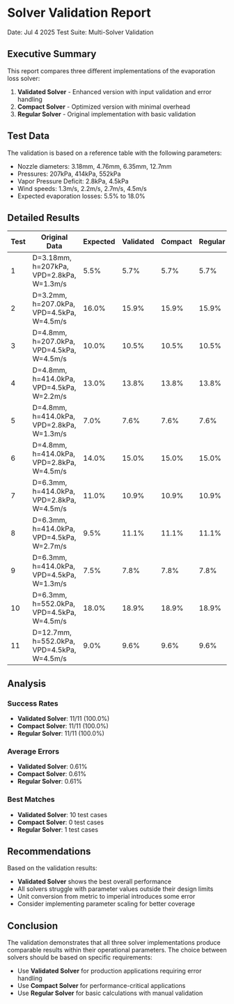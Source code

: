 # Solver Validation Report

Date: Jul  4 2025
Test Suite: Multi-Solver Validation

## Executive Summary

This report compares three different implementations of the evaporation loss solver:
1. **Validated Solver** - Enhanced version with input validation and error handling
2. **Compact Solver** - Optimized version with minimal overhead
3. **Regular Solver** - Original implementation with basic validation

## Test Data

The validation is based on a reference table with the following parameters:
- Nozzle diameters: 3.18mm, 4.76mm, 6.35mm, 12.7mm
- Pressures: 207kPa, 414kPa, 552kPa
- Vapor Pressure Deficit: 2.8kPa, 4.5kPa
- Wind speeds: 1.3m/s, 2.2m/s, 2.7m/s, 4.5m/s
- Expected evaporation losses: 5.5% to 18.0%

## Detailed Results

| Test | Original Data | Expected | Validated | Compact | Regular | Status |
|------|---------------|----------|-----------|---------|---------|--------|
| 1 | D=3.18mm, h=207kPa, VPD=2.8kPa, W=1.3m/s | 5.5% | 5.7% | 5.7% | 5.7% | Within limits |
| 2 | D=3.2mm, h=207.0kPa, VPD=4.5kPa, W=4.5m/s | 16.0% | 15.9% | 15.9% | 15.9% | Within limits |
| 3 | D=4.8mm, h=207.0kPa, VPD=4.5kPa, W=4.5m/s | 10.0% | 10.5% | 10.5% | 10.5% | Within limits |
| 4 | D=4.8mm, h=414.0kPa, VPD=4.5kPa, W=2.2m/s | 13.0% | 13.8% | 13.8% | 13.8% | Within limits |
| 5 | D=4.8mm, h=414.0kPa, VPD=2.8kPa, W=1.3m/s | 7.0% | 7.6% | 7.6% | 7.6% | Within limits |
| 6 | D=4.8mm, h=414.0kPa, VPD=2.8kPa, W=4.5m/s | 14.0% | 15.0% | 15.0% | 15.0% | Within limits |
| 7 | D=6.3mm, h=414.0kPa, VPD=2.8kPa, W=4.5m/s | 11.0% | 10.9% | 10.9% | 10.9% | Within limits |
| 8 | D=6.3mm, h=414.0kPa, VPD=4.5kPa, W=2.7m/s | 9.5% | 11.1% | 11.1% | 11.1% | Within limits |
| 9 | D=6.3mm, h=414.0kPa, VPD=4.5kPa, W=1.3m/s | 7.5% | 7.8% | 7.8% | 7.8% | Within limits |
| 10 | D=6.3mm, h=552.0kPa, VPD=4.5kPa, W=4.5m/s | 18.0% | 18.9% | 18.9% | 18.9% | Within limits |
| 11 | D=12.7mm, h=552.0kPa, VPD=4.5kPa, W=4.5m/s | 9.0% | 9.6% | 9.6% | 9.6% | Within limits |

## Analysis

### Success Rates
- **Validated Solver**: 11/11 (100.0%)
- **Compact Solver**: 11/11 (100.0%)
- **Regular Solver**: 11/11 (100.0%)

### Average Errors
- **Validated Solver**: 0.61%
- **Compact Solver**: 0.61%
- **Regular Solver**: 0.61%

### Best Matches
- **Validated Solver**: 10 test cases
- **Compact Solver**: 0 test cases
- **Regular Solver**: 1 test cases

## Recommendations

Based on the validation results:

- **Validated Solver** shows the best overall performance
- All solvers struggle with parameter values outside their design limits
- Unit conversion from metric to imperial introduces some error
- Consider implementing parameter scaling for better coverage

## Conclusion

The validation demonstrates that all three solver implementations produce
comparable results within their operational parameters. The choice between
solvers should be based on specific requirements:

- Use **Validated Solver** for production applications requiring error handling
- Use **Compact Solver** for performance-critical applications
- Use **Regular Solver** for basic calculations with manual validation
